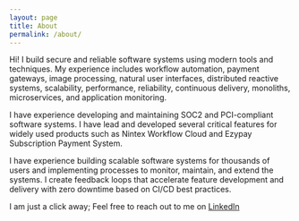```yaml
---
layout: page
title: About
permalink: /about/
---
```


Hi! I build secure and reliable software systems using modern tools and techniques. My experience includes workflow automation, payment gateways, image processing, natural user interfaces, distributed reactive systems, scalability, performance, reliability, continuous delivery, monoliths, microservices, and application monitoring. 

I have experience developing and maintaining SOC2 and PCI-compliant software systems. I have lead and developed several critical features for widely used products such as Nintex Workflow Cloud and Ezypay Subscription Payment System. 

I have experience building scalable software systems for thousands of users and implementing processes to monitor, maintain, and extend the systems. I create feedback loops that accelerate feature development and delivery with zero downtime based on CI/CD best practices. 

I am just a click away; Feel free to reach out to me on [LinkedIn](https://www.linkedin.com/in/habibahmedbhutto)

